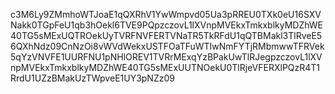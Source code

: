 c3M6Ly9ZMmhoWTJoaE1qQXRhV1YwWmpvd05Ua3pRREU0TXk0eU16SXVNakk0TGpFeU1qb3hOekl6TVE9PQpzczovL1lXVnpMVEkxTmkxblkyMDZhWE40TG5sMExUQTROekUyTVRFNVFERTVNaTR5TkRFdU1qQTBMakl3TlRveE56QXhNdz09CnNzOi8vWVdWekxUSTFOaTFuWTIwNmFYTjRMbmwwTFRVek5qYzVNVFE1UURFNU1pNHlOREV1TVRrMExqYzBPakUwTlRJegpzczovL1lXVnpMVEkxTmkxblkyMDZhWE40TG5sMExUUTNOekU0TlRjeVFERXlPQzR4T1RrdU1UZzBMakUzTWpveE1UY3pNZz09